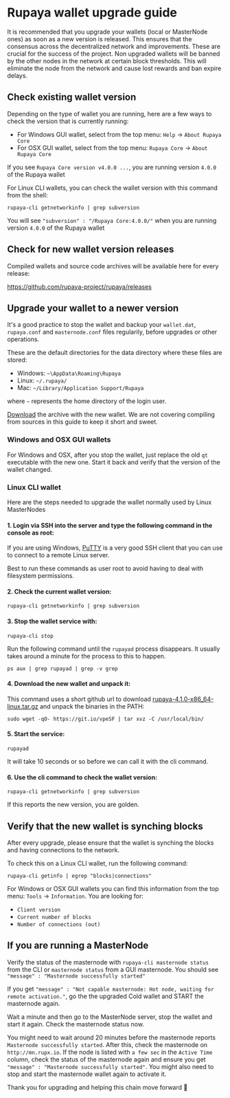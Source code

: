 # Rupaya wallet upgrade guide

It is recommended that you upgrade your wallets (local or MasterNode ones) as soon as a new version is released.
This ensures that the consensus across the decentralized network and improvements. These are crucial for the success of the project. Non upgraded wallets will be banned by the other nodes in the network at certain block thresholds. This will eliminate the node from the network and cause lost rewards and ban expire delays.


## Check existing wallet version

Depending on the type of wallet you are running, here are a few ways to check the version that is currently running:

* For Windows GUI wallet, select from the top menu: `Help` -> `About Rupaya Core`
* For OSX GUI wallet, select from the top menu: `Rupaya Core` -> `About Rupaya Core`

If you see `Rupaya Core version v4.0.0 ...`, you are running version `4.0.0` of the Rupaya wallet

For Linux CLI wallets, you can check the wallet version with this command from the shell:
```
rupaya-cli getnetworkinfo | grep subversion
```

You will see `"subversion" : "/Rupaya Core:4.0.0/"` when you are running version `4.0.0` of the Rupaya wallet


## Check for new wallet version releases

Compiled wallets and source code archives will be available here for every release:

https://github.com/rupaya-project/rupaya/releases


## Upgrade your wallet to a newer version

It's a good practice to stop the wallet and backup your `wallet.dat`, `rupaya.conf` and `masternode.conf` files regularily, before upgrades or other operations.

These are the default directories for the data directory where these files are stored:
 * Windows: `~\AppData\Roaming\Rupaya`
 * Linux: `~/.rupaya/`
 * Mac: `~/Library/Application Support/Rupaya`

where `~` represents the home directory of the login user.

[Download](https://github.com/rupaya-project/rupaya/releases) the archive with the new wallet. We are not covering compiling from sources in this guide to keep it short and sweet.

### Windows and OSX GUI wallets

For Windows and OSX, after you stop the wallet, just replace the old `qt` executable with the new one. Start it back and verify that the version of the wallet changed.

### Linux CLI wallet

Here are the steps needed to upgrade the wallet normally used by Linux MasterNodes 

#### 1. Login via SSH into the server and type the following command in the console as root:

If you are using Windows, [PuTTY](https://putty.org) is a very good SSH client that you can use to connect to a remote Linux server.

Best to run these commands as user root to avoid having to deal with filesystem permissions.

#### 2. Check the current wallet version:
```
rupaya-cli getnetworkinfo | grep subversion
```

#### 3. Stop the wallet service with:
```
rupaya-cli stop
```
Run the following command until the `rupayad` process disappears. It usually takes around a minute for the process to this to happen.
```
ps aux | grep rupayad | grep -v grep
```

#### 4. Download the new wallet and unpack it:

This command uses a short github url to download [rupaya-4.1.0-x86_64-linux.tar.gz](https://github.com/rupaya-project/rupaya/releases/download/v.4.1.0/rupaya-4.1.0-x86_64-linux.tar.gz) and unpack the binaries in the PATH:
```
sudo wget -qO- https://git.io/vpeSF | tar xvz -C /usr/local/bin/
```

#### 5. Start the service:
```
rupayad
```
It will take 10 seconds or so before we can call it with the cli command.

#### 6. Use the cli command to check the wallet version:
```
rupaya-cli getnetworkinfo | grep subversion
```

If this reports the new version, you are golden.


## Verify that the new wallet is synching blocks

After every upgrade, please ensure that the wallet is synching the blocks and having connections to the network. 

To check this on a Linux CLI wallet, run the following command:
```
rupaya-cli getinfo | egrep "blocks|connections"
```

For Windows or OSX GUI wallets you can find this information from the top menu: `Tools` -> `Information`. You are looking for:
 * `Client version`
 * `Current number of blocks`
 * `Number of connections (out)`

## If you are running a MasterNode

Verify the status of the masternode with `rupaya-cli masternode status` from the CLI or `masternode status` from a GUI masternode.
You should see `"message" : "Masternode successfully started"`

If you get `"message" : "Not capable masternode: Hot node, waiting for remote activation."`, go the the upgraded Cold wallet and START the masternode again.

Wait a minute and then go to the MasterNode server, stop the wallet and start it again. Check the masternode status now.

You might need to wait around 20 minutes before the masternode reports `Masternode successfully started`.
After this, check the masternode on `http://mn.rupx.io`. If the node is listed with `a few sec` in the `Active Time` column, check the status of the masternode again and ensure you get `"message" : "Masternode successfully started"`. You might also need to stop and start the masternode wallet again to activate it.

Thank you for upgrading and helping this chain move forward :rocket:
